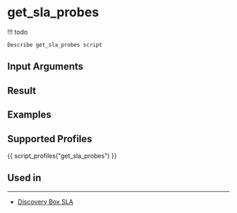 

# get_sla_probes

<!-- prettier-ignore -->
!!! todo

    Describe get_sla_probes script

## Input Arguments

## Result

## Examples

## Supported Profiles

{{ script_profiles("get_sla_probes") }}

## Used in
-------
* [Discovery Box SLA](../../../admin/reference/discovery/box/sla.md)
